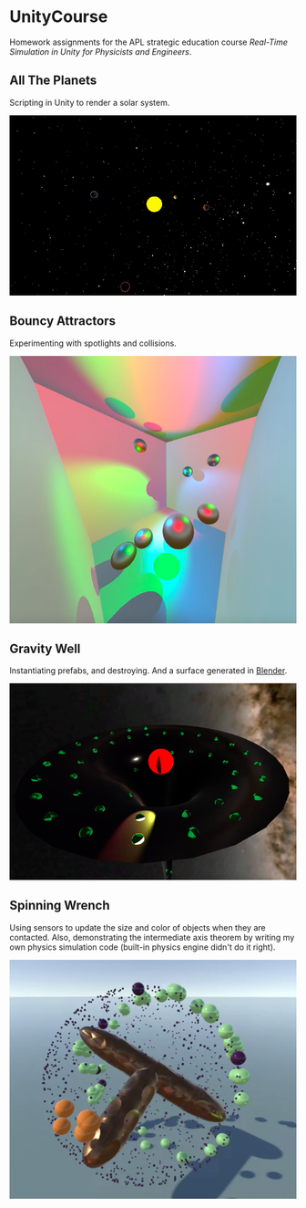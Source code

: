 # UnityCourse
Homework assignments for the APL strategic education course _Real-Time Simulation in Unity for Physicists and Engineers_.

## All The Planets
Scripting in Unity to render a solar system.

[![Planets](assets/AllThePlanets.png)](https://www.youtube.com/watch?v=s8wGMQjdCpY)

## Bouncy Attractors
Experimenting with spotlights and collisions.

[![Bouncy](assets/BouncyAttractors.png)](https://www.youtube.com/watch?v=i0EKXJQaJZg)

## Gravity Well
Instantiating prefabs, and destroying. And a surface generated in [Blender](https://www.blender.org).

[![Gravity Well](assets/GravityWell.png)](https://www.youtube.com/watch?v=6e7GqcOHLlE)

## Spinning Wrench
Using sensors to update the size and color of objects when they are contacted.
Also, demonstrating the intermediate axis theorem by writing my own physics simulation code (built-in physics engine didn't do it right).

[![Spinning Wrench](assets/spinningWrench.png)](https://www.youtube.com/watch?v=RoqVRygZYq8)
